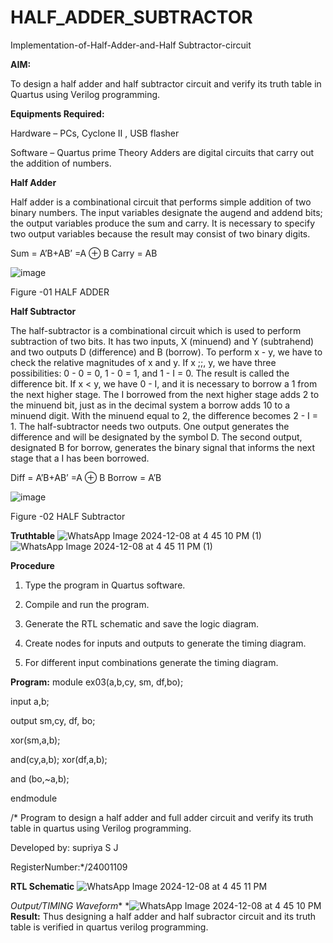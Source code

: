 # HALF_ADDER_SUBTRACTOR

Implementation-of-Half-Adder-and-Half Subtractor-circuit

**AIM:**

To design a half adder and half subtractor circuit and verify its truth table in Quartus using Verilog programming.

**Equipments Required:**

Hardware – PCs, Cyclone II , USB flasher 

Software – Quartus prime Theory Adders are digital circuits that carry out the addition of numbers.

**Half Adder**

Half adder is a combinational circuit that performs simple addition of two binary numbers. The input variables designate the augend and addend bits; the output variables produce the sum and carry. It is necessary to specify two output variables because the result may consist of two binary digits.

Sum = A’B+AB’ =A ⊕ B Carry = AB

![image](https://github.com/naavaneetha/HALF_ADDER_SUBTRACTOR/assets/154305477/bd4a0b2c-cdbc-4184-ab08-81578f121e1f)

Figure -01 HALF ADDER

**Half Subtractor**

The half-subtractor is a combinational circuit which is used to perform subtraction of two bits. It has two inputs, X (minuend) and Y (subtrahend) and two outputs D (difference) and B (borrow). To perform x - y, we have to check the relative magnitudes of x and y. If x ;;, y, we have three possibilities: 0 - 0 = 0, 1 - 0 = 1, and 1 - I = 0. The result is called the difference bit. If x < y, we have 0 - I, and it is necessary to borrow a 1 from the next higher stage. The I borrowed from the next higher stage adds 2 to the minuend bit, just as in the decimal system a borrow adds 10 to a minuend digit. With the minuend equal to 2, the difference becomes 2 - I = 1. The half-subtractor needs two outputs. One output generates the difference and will be designated by the symbol D. The second output, designated B for borrow, generates the binary signal that informs the next stage that a I has been borrowed. 

Diff = A’B+AB’ =A ⊕ B
Borrow = A’B

 ![image](https://github.com/naavaneetha/HALF_ADDER_SUBTRACTOR/assets/154305477/d76b099c-513f-4e7c-843a-e2fd028a531a)

Figure -02 HALF Subtractor


**Truthtable**
![WhatsApp Image 2024-12-08 at 4 45 10 PM (1)](https://github.com/user-attachments/assets/5283bf32-2b56-4992-9e1c-78a1972bcf67)
![WhatsApp Image 2024-12-08 at 4 45 11 PM (1)](https://github.com/user-attachments/assets/f6888434-2266-4519-9d6d-259a35f0fb2c)

**Procedure**

1.	Type the program in Quartus software.

2.	Compile and run the program.

3.	Generate the RTL schematic and save the logic diagram.

4.	Create nodes for inputs and outputs to generate the timing diagram.

5.	For different input combinations generate the timing diagram.


**Program:**
module ex03(a,b,cy, sm, df,bo);
 
 input a,b; 

output sm,cy, df, bo;
 
 xor(sm,a,b);

 and(cy,a,b); xor(df,a,b);
 
 and (bo,~a,b);

endmodule

/* Program to design a half adder and full adder circuit and verify its truth table in quartus using Verilog programming.

Developed by: supriya S J

RegisterNumber:*/24001109

**RTL Schematic**
![WhatsApp Image 2024-12-08 at 4 45 11 PM](https://github.com/user-attachments/assets/e139d89a-aba3-4d32-bb93-e0748cb7d8c8)

*Output/TIMING Waveform**
*![WhatsApp Image 2024-12-08 at 4 45 10 PM](https://github.com/user-attachments/assets/ba7e7317-8db4-4810-93cc-6f03c57485dd)
**Result:**
Thus designing a half adder and half subractor circuit and its truth table is verified in quartus verilog programming.
